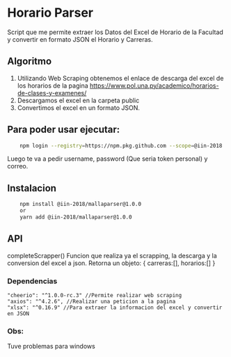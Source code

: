 # Horario Parser
Script que me permite extraer los Datos del Excel de Horario de la Facultad y convertir en formato JSON el Horario y Carreras.

## Algoritmo
1. Utilizando Web Scraping obtenemos el enlace de descarga del excel de los horarios de la pagina https://www.pol.una.py/academico/horarios-de-clases-y-examenes/
2. Descargamos el excel en la carpeta public 
3. Convertimos el excel en un formato JSON. 

## Para poder usar ejecutar:
```bash
    npm login --registry=https://npm.pkg.github.com --scope=@iin-2018
```
Luego te va a pedir username, password (Que seria token personal) y correo.

## Instalacion
```bash
    npm install @iin-2018/mallaparser@1.0.0
    or
    yarn add @iin-2018/mallaparser@1.0.0
```
## API
completeScrapper()
Funcion que realiza ya el scrapping, la descarga y la conversion del excel a json.
Retorna un objeto:
{
    carreras:[],
    horarios:[]
}

### Dependencias
    "cheerio": "^1.0.0-rc.3" //Permite realizar web scraping
    "axios": "^4.2.6", //Realizar una peticion a la pagina
    "xlsx": "^0.16.9" //Para extraer la informacion del excel y convertir en JSON

### Obs:
Tuve problemas para windows